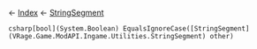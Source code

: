 ← [Index](Api-Index) ← [StringSegment](VRage.Game.ModAPI.Ingame.Utilities.StringSegment)

```csharp[bool](System.Boolean) EqualsIgnoreCase([StringSegment](VRage.Game.ModAPI.Ingame.Utilities.StringSegment) other)```